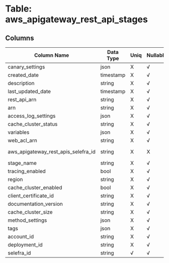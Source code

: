 # Table: aws_apigateway_rest_api_stages

## Columns 

|  Column Name   |  Data Type  | Uniq | Nullable | Description | 
|  ----  | ----  | ----  | ----  | ---- | 
| canary_settings | json | X | √ |  | 
| created_date | timestamp | X | √ |  | 
| description | string | X | √ |  | 
| last_updated_date | timestamp | X | √ |  | 
| rest_api_arn | string | X | √ |  | 
| arn | string | X | √ |  | 
| access_log_settings | json | X | √ |  | 
| cache_cluster_status | string | X | √ |  | 
| variables | json | X | √ |  | 
| web_acl_arn | string | X | √ |  | 
| aws_apigateway_rest_apis_selefra_id | string | X | X | fk to aws_apigateway_rest_apis.selefra_id | 
| stage_name | string | X | √ |  | 
| tracing_enabled | bool | X | √ |  | 
| region | string | X | √ |  | 
| cache_cluster_enabled | bool | X | √ |  | 
| client_certificate_id | string | X | √ |  | 
| documentation_version | string | X | √ |  | 
| cache_cluster_size | string | X | √ |  | 
| method_settings | json | X | √ |  | 
| tags | json | X | √ |  | 
| account_id | string | X | √ |  | 
| deployment_id | string | X | √ |  | 
| selefra_id | string | √ | √ | random id | 


